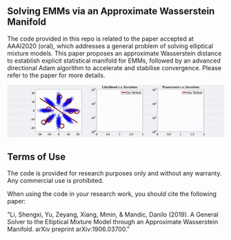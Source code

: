 ## Solving EMMs via an Approximate Wasserstein Manifold
The code provided in this repo is related to the paper accepted at AAAI2020 (oral), which addresses a general problem of solving elliptical mixture models. This paper proposes an approximate Wasserstein distance to establish explicit statistical manifold for EMMs, followed by an advanced directional Adam algorithm to accelerate and stabilise convergence. Please refer to the paper for more details.

<p align="center">
    <img src="record/record.gif" width="1080"\>
</p>

## Terms of Use
The code is provided for research purposes only and without any warranty. Any commercial use is prohibited.
 
When using the code in your research work, you should cite the following paper:
 
"Li, Shengxi, Yu, Zeyang, Xiang, Mmin, & Mandic, Danilo (2019). A General Solver to the Elliptical Mixture Model through an Approximate Wasserstein Manifold. arXiv preprint arXiv:1906.03700."

